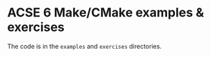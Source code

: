 # ACSE 6 Make/CMake examples & exercises

The code is in the `examples` and `exercises` directories.
